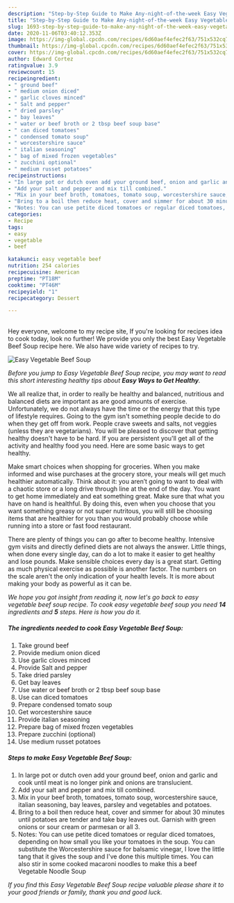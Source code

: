 ```yaml
---
description: "Step-by-Step Guide to Make Any-night-of-the-week Easy Vegetable Beef Soup"
title: "Step-by-Step Guide to Make Any-night-of-the-week Easy Vegetable Beef Soup"
slug: 1693-step-by-step-guide-to-make-any-night-of-the-week-easy-vegetable-beef-soup
date: 2020-11-06T03:40:12.353Z
image: https://img-global.cpcdn.com/recipes/6d60aef4efec2f63/751x532cq70/easy-vegetable-beef-soup-recipe-main-photo.jpg
thumbnail: https://img-global.cpcdn.com/recipes/6d60aef4efec2f63/751x532cq70/easy-vegetable-beef-soup-recipe-main-photo.jpg
cover: https://img-global.cpcdn.com/recipes/6d60aef4efec2f63/751x532cq70/easy-vegetable-beef-soup-recipe-main-photo.jpg
author: Edward Cortez
ratingvalue: 3.9
reviewcount: 15
recipeingredient:
- " ground beef"
- " medium onion diced"
- " garlic cloves minced"
- " Salt and pepper"
- " dried parsley"
- " bay leaves"
- " water or beef broth or 2 tbsp beef soup base"
- " can diced tomatoes"
- " condensed tomato soup"
- " worcestershire sauce"
- " italian seasoning"
- " bag of mixed frozen vegetables"
- " zucchini optional"
- " medium russet potatoes"
recipeinstructions:
- "In large pot or dutch oven add your ground beef, onion and garlic and cook until meat is no longer pink and onions are translucient."
- "Add your salt and pepper and mix till combined."
- "Mix in your beef broth, tomatoes, tomato soup, worcestershire sauce, italian seasoning, bay leaves, parsley and vegetables and potatoes."
- "Bring to a boil then reduce heat, cover and simmer for about 30 minutes until potatoes are tender and take bay leaves out. Garnish with green onions or sour cream or parmesan or all 3."
- "Notes: You can use petite diced tomatoes or regular diced tomatoes, depending on how small you like your tomatoes in the soup. You can substitute the Worcestershire sauce for balsamic vinegar, I love the little tang that it gives the soup and I&#39;ve done this multiple times. You can also stir in some cooked macaroni noodles to make this a beef Vegetable Noodle Soup"
categories:
- Recipe
tags:
- easy
- vegetable
- beef

katakunci: easy vegetable beef 
nutrition: 254 calories
recipecuisine: American
preptime: "PT18M"
cooktime: "PT46M"
recipeyield: "1"
recipecategory: Dessert

---
```

<br>
Hey everyone, welcome to my recipe site, If you're looking for recipes idea to cook today, look no further! We provide you only the best Easy Vegetable Beef Soup recipe here. We also have wide variety of recipes to try.
<br>


![Easy Vegetable Beef Soup](https://img-global.cpcdn.com/recipes/6d60aef4efec2f63/751x532cq70/easy-vegetable-beef-soup-recipe-main-photo.jpg)

<i>Before you jump to Easy Vegetable Beef Soup recipe, you may want to read this short interesting healthy tips about <strong>Easy Ways to Get Healthy</strong>.</i>

We all realize that, in order to really be healthy and balanced, nutritious and balanced diets are important as are good amounts of exercise. Unfortunately, we do not always have the time or the energy that this type of lifestyle requires. Going to the gym isn't something people decide to do when they get off from work. People crave sweets and salts, not veggies (unless they are vegetarians). You will be pleased to discover that getting healthy doesn't have to be hard. If you are persistent you'll get all of the activity and healthy food you need. Here are some basic ways to get healthy.

Make smart choices when shopping for groceries. When you make informed and wise purchases at the grocery store, your meals will get much healthier automatically. Think about it: you aren’t going to want to deal with a chaotic store or a long drive through line at the end of the day. You want to get home immediately and eat something great. Make sure that what you have on hand is healthful. By doing this, even when you choose that you want something greasy or not super nutritous, you will still be choosing items that are healthier for you than you would probably choose while running into a store or fast food restaurant.

There are plenty of things you can go after to become healthy. Intensive gym visits and directly defined diets are not always the answer. Little things, when done every single day, can do a lot to make it easier to get healthy and lose pounds. Make sensible choices every day is a great start. Getting as much physical exercise as possible is another factor. The numbers on the scale aren't the only indication of your health levels. It is more about making your body as powerful as it can be. 


<i>We hope you got insight from reading it, now let's go back to easy vegetable beef soup recipe. To cook easy vegetable beef soup you need <strong>14</strong> ingredients and <strong>5</strong> steps. Here is how you do it.
</i>

##### The ingredients needed to cook Easy Vegetable Beef Soup:

1. Take  ground beef
1. Provide  medium onion diced
1. Use  garlic cloves minced
1. Provide  Salt and pepper
1. Take  dried parsley
1. Get  bay leaves
1. Use  water or beef broth or 2 tbsp beef soup base
1. Use  can diced tomatoes
1. Prepare  condensed tomato soup
1. Get  worcestershire sauce
1. Provide  italian seasoning
1. Prepare  bag of mixed frozen vegetables
1. Prepare  zucchini (optional)
1. Use  medium russet potatoes


##### Steps to make Easy Vegetable Beef Soup:

1. In large pot or dutch oven add your ground beef, onion and garlic and cook until meat is no longer pink and onions are translucient.
1. Add your salt and pepper and mix till combined.
1. Mix in your beef broth, tomatoes, tomato soup, worcestershire sauce, italian seasoning, bay leaves, parsley and vegetables and potatoes.
1. Bring to a boil then reduce heat, cover and simmer for about 30 minutes until potatoes are tender and take bay leaves out. Garnish with green onions or sour cream or parmesan or all 3.
1. Notes: You can use petite diced tomatoes or regular diced tomatoes, depending on how small you like your tomatoes in the soup. You can substitute the Worcestershire sauce for balsamic vinegar, I love the little tang that it gives the soup and I&#39;ve done this multiple times. You can also stir in some cooked macaroni noodles to make this a beef Vegetable Noodle Soup


<i>If you find this Easy Vegetable Beef Soup recipe valuable please share it to your good friends or family, thank you and good luck.</i>
